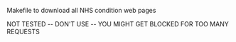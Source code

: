 Makefile to download all NHS condition web pages

NOT TESTED -- DON'T USE -- YOU MIGHT GET BLOCKED FOR TOO MANY REQUESTS
